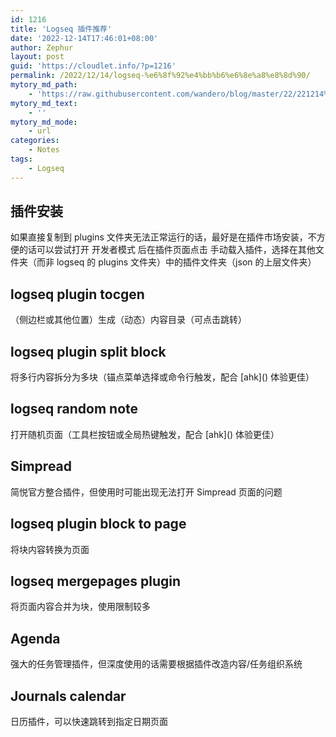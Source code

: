 ```yaml
---
id: 1216
title: 'Logseq 插件推荐'
date: '2022-12-14T17:46:01+08:00'
author: Zephur
layout: post
guid: 'https://cloudlet.info/?p=1216'
permalink: /2022/12/14/logseq-%e6%8f%92%e4%bb%b6%e6%8e%a8%e8%8d%90/
mytory_md_path:
    - 'https://raw.githubusercontent.com/wandero/blog/master/22/221214%20Logseq%20%E6%8F%92%E4%BB%B6%E6%8E%A8%E8%8D%90.md'
mytory_md_text:
    - ''
mytory_md_mode:
    - url
categories:
    - Notes
tags:
    - Logseq
---
```


## 插件安装

如果直接复制到 plugins 文件夹无法正常运行的话，最好是在插件市场安装，不方便的话可以尝试打开 开发者模式 后在插件页面点击 手动载入插件，选择在其他文件夹（而非 logseq 的 plugins 文件夹）中的插件文件夹（json 的上层文件夹）

## logseq plugin tocgen

（侧边栏或其他位置）生成（动态）内容目录（可点击跳转）

## logseq plugin split block

将多行内容拆分为多块（锚点菜单选择或命令行触发，配合 \[ahk\]() 体验更佳）

## logseq random note

打开随机页面（工具栏按钮或全局热键触发，配合 \[ahk\]() 体验更佳）

## Simpread

简悦官方整合插件，但使用时可能出现无法打开 Simpread 页面的问题

## logseq plugin block to page

将块内容转换为页面

## logseq mergepages plugin

将页面内容合并为块，使用限制较多

## Agenda

强大的任务管理插件，但深度使用的话需要根据插件改造内容/任务组织系统

## Journals calendar

日历插件，可以快速跳转到指定日期页面